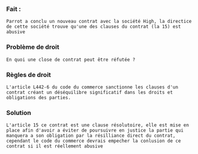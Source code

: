 
### Fait :
	Parrot a conclu un nouveau contrat avec la société High, la directice de cette société trouve qu'une des clauses du contrat (la 15) est abusive
### Problème de droit 
	En quoi une close de contrat peut être réfutée ?
### Règles de droit 
	L'article L442-6 du code du commerce sanctionne les clauses d'un contrat créant un déséquilibre significatif dans les droits et obligations des parties.
	
### Solution
	L'article 15 ce contrat est une clause résolutoire, elle est mise en place afin d'avoir a éviter de poursuivre en justice la partie qui manquera a son obligation par la résilliance direct du contrat, cependant le code du commerce devrais empecher la conlusion de ce contrat si il est réellement abusive